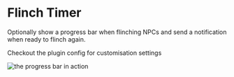 # Flinch Timer

Optionally show a progress bar when flinching NPCs and send a notification when ready to flinch again.

Checkout the plugin config for customisation settings

![the progress bar in action](https://i.imgur.com/9xaqTiH.png)
